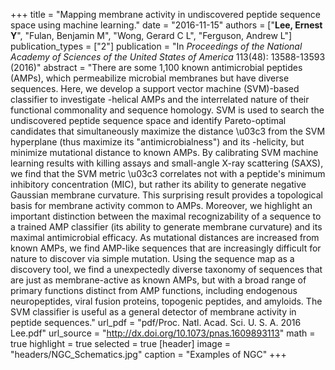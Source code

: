 +++
title = "Mapping membrane activity in undiscovered peptide sequence space using machine learning."
date = "2016-11-15"
authors = ["**Lee, Ernest Y**", "Fulan, Benjamin M", "Wong, Gerard C L", "Ferguson, Andrew L"]
publication_types = ["2"]
publication = "In *Proceedings of the National Academy of Sciences of the United States of America* 113(48): 13588-13593 (2016)"
abstract = "There are some 1,100 known antimicrobial peptides (AMPs), which permeabilize microbial membranes but have diverse sequences. Here, we develop a support vector machine (SVM)-based classifier to investigate -helical AMPs and the interrelated nature of their functional commonality and sequence homology. SVM is used to search the undiscovered peptide sequence space and identify Pareto-optimal candidates that simultaneously maximize the distance \u03c3 from the SVM hyperplane (thus maximize its \"antimicrobialness\") and its -helicity, but minimize mutational distance to known AMPs. By calibrating SVM machine learning results with killing assays and small-angle X-ray scattering (SAXS), we find that the SVM metric \u03c3 correlates not with a peptide's minimum inhibitory concentration (MIC), but rather its ability to generate negative Gaussian membrane curvature. This surprising result provides a topological basis for membrane activity common to AMPs. Moreover, we highlight an important distinction between the maximal recognizability of a sequence to a trained AMP classifier (its ability to generate membrane curvature) and its maximal antimicrobial efficacy. As mutational distances are increased from known AMPs, we find AMP-like sequences that are increasingly difficult for nature to discover via simple mutation. Using the sequence map as a discovery tool, we find a unexpectedly diverse taxonomy of sequences that are just as membrane-active as known AMPs, but with a broad range of primary functions distinct from AMP functions, including endogenous neuropeptides, viral fusion proteins, topogenic peptides, and amyloids. The SVM classifier is useful as a general detector of membrane activity in peptide sequences."
url_pdf = "pdf/Proc. Natl. Acad. Sci. U. S. A. 2016 Lee.pdf"
url_source = "http://dx.doi.org/10.1073/pnas.1609893113"
math = true
highlight = true
selected = true
[header]
image = "headers/NGC_Schematics.jpg"
caption = "Examples of NGC"
+++